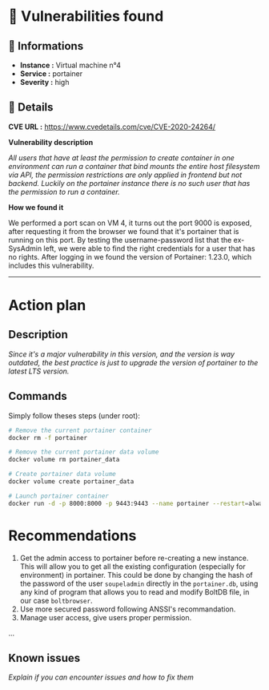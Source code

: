 # 🐛 Vulnerabilities found

## 📖 Informations

- **Instance :** Virtual machine n°4
- **Service :** portainer
- **Severity :** high

## 🔎 Details

**CVE URL :** https://www.cvedetails.com/cve/CVE-2020-24264/

**Vulnerability description**

_All users that have at least the permission to create container in one environment can run a container that bind mounts the entire host filesystem via API, the permission restrictions are only applied in frontend but not backend. Luckily on the portainer instance there is no such user that has the permission to run a container._

**How we found it**

We performed a port scan on VM 4, it turns out the port 9000 is exposed, after requesting it from the browser we found that it's portainer that is running on this port.
By testing the username-password list that the ex-SysAdmin left, we were able to find the right credentials for a user that has no rights. After logging in we found the version of Portainer: 1.23.0, which includes this vulnerability.

---

# Action plan

## Description

_Since it's a major vulnerability in this version, and the version is way outdated, the best practice is just to upgrade the version of portainer to the latest LTS version._

## Commands

Simply follow theses steps (under root):

```bash
# Remove the current portainer container
docker rm -f portainer

# Remove the current portainer data volume
docker volume rm portainer_data

# Create portainer data volume
docker volume create portainer_data

# Launch portainer container
docker run -d -p 8000:8000 -p 9443:9443 --name portainer --restart=always -v /var/run/docker.sock:/var/run/docker.sock -v portainer_data:/data portainer/portainer-ce:lts
```

# Recommendations

1. Get the admin access to portainer before re-creating a new instance. This will allow you to get all the existing configuration (especially for environment) in portainer. This could be done by changing the hash of the password of the user `soupeladmin` directly in the `portainer.db`, using any kind of program that allows you to read and modify BoltDB file, in our case `boltbrowser`.
2. Use more secured password following ANSSI's recommandation.
3. Manage user access, give users proper permission.

...

## Known issues

_Explain if you can encounter issues and how to fix them_
